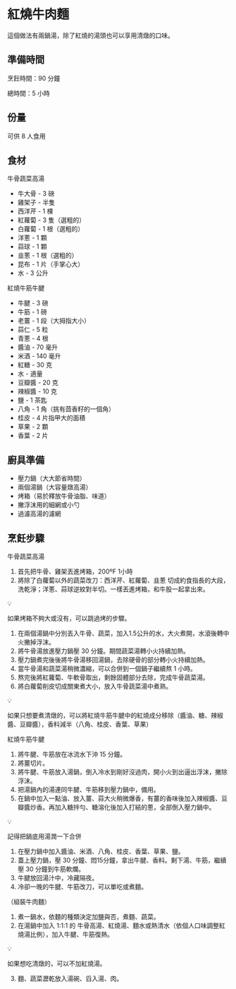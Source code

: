 # 紅燒牛肉麵

這個做法有兩鍋湯，除了紅燒的湯頭也可以享用清燉的口味。

## 準備時間

烹飪時間：90 分鐘

總時間：5 小時

## 份量

可供 8 人食用

## 食材

牛骨蔬菜高湯

-   牛大骨 - 3 磅
-   雞架子 - 半隻
-   西洋芹 - 1 棵
-   紅蘿蔔 - 3 隻（選粗的）
-   白蘿蔔 - 1 根（選粗的）
-   洋蔥 - 1 顆
-   蒜球 - 1 顆
-   韭蔥 - 1 根（選粗的）
-   昆布 - 1 片（手掌心大）
-   水 - 3 公升

紅燒牛筋牛腱

-   牛腱 - 3 磅
-   牛筋 - 1 磅
-   老薑 - 1 段（大拇指大小）
-   蒜仁 - 5 粒
-   青蔥 - 4 根
-   醬油 - 70 毫升
-   米酒 - 140 毫升
-   紅糖 - 30 克
-   水 - 適量
-   豆瓣醬 - 20 克
-   辣椒醬 - 10 克
-   鹽 - 1 茶匙
-   八角 - 1 角（挑有茴香籽的一個角）
-   桂皮 - 4 片指甲大的面積
-   草果 - 2 顆
-   香葉 - 2 片

## 廚具準備

-   壓力鍋（大大節省時間）
-   兩個湯鍋（大容量燉高湯）
-   烤箱（易於釋放牛骨油脂、味道）
-   撇浮沫用的細網或小勺
-   過濾高湯的濾網

## 烹飪步驟

牛骨蔬菜高湯

1.  首先把牛骨、雞架丟進烤箱，200ºF 1小時
2.  將除了白蘿蔔以外的蔬菜改刀：西洋芹、紅蘿蔔、韭蔥 切成約食指長的大段，洗乾淨；洋蔥、蒜球逆紋對半切。一樣丟進烤箱，和牛股一起拿出來。

<aside>

💡

如果烤箱不夠大或沒有，可以跳過烤的步驟。

</aside>

1.  在兩個湯鍋中分別丟入牛骨、蔬菜，加入1.5公升的水，大火煮開，水滾後轉中火撇掉浮沫。
2.  將牛骨湯放進壓力鍋壓 30 分鐘。期間蔬菜湯轉小火持續加熱。
3.  壓力鍋煮完後後將牛骨湯移回湯鍋，去除硬骨的部分轉小火持續加熱。
4.  當牛骨湯和蔬菜湯稍微濃縮，可以合併到一個鍋子繼續熬 1 小時。
5.  熬完後將紅蘿蔔、牛軟骨取出，剩餘固體部分去除，完成牛骨蔬菜湯。
6.  將白蘿蔔削皮切成關東煮大小，放入牛骨蔬菜湯中煮熟。

<aside>

💡

如果只想要煮清燉的，可以將紅燒牛筋牛腱中的紅燒成分移除（醬油、糖、辣椒醬、豆瓣醬），香料減半（八角、桂皮、香葉、草果）

</aside>

紅燒牛筋牛腱

1.  將牛腱、牛筋放在冰流水下沖 15 分鐘。
2.  將薑切片。
3.  將牛腱、牛筋放入湯鍋，倒入冷水到剛好沒過肉，開小火到出逼出浮沫，撇除浮沫。
4.  把湯鍋內的湯連同牛腱、牛筋移到壓力鍋中，備用。
5.  在鍋中加入一點油、放入薑、蒜大火稍微爆香，有薑的香味後加入辣椒醬、豆瓣醬炒香。再加入糖拌勻、糖溶化後加入打結的蔥，全部倒入壓力鍋中。

<aside>

💡

記得把鍋底用湯潤一下合併

</aside>

1.  在壓力鍋中加入醬油、米酒、八角、桂皮、香葉、草果、鹽。
2.  蓋上壓力鍋，壓 30 分鐘、悶15分鐘，拿出牛腱、香料。剩下湯、牛筋，繼續壓 30 分鐘到牛筋軟爛。
3.  牛腱放回湯汁中，冷藏隔夜。
4.  冷卻一晚的牛腱、牛筋改刀，可以單吃或煮麵。

（組裝牛肉麵）

1.  煮一鍋水，依麵的種類決定加鹽與否，煮麵、蔬菜。
2.  在湯鍋中加入 1:1:1 的 牛骨高湯、紅燒湯、麵水或熱清水（依個人口味調整紅燒湯比例），加入牛腱、牛筋復熱。

<aside>

💡

如果想吃清燉的，可以不加紅燒湯。

</aside>

3.  麵、蔬菜瀝乾放入湯碗、舀入湯、肉。
